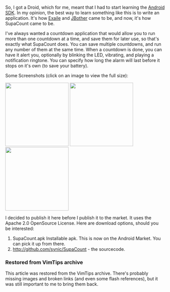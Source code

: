 <!-- :metadata:

title: SupaCount: Android Multi-Countdown App
tags: Programming, Android
published: 2009-12-10T23:14:19-0700
summary:

So, I got a Droid, which for me, meant that I had to start learning the <a
href="http://developer.android.com/sdk/index.html">Android SDK</a>.  In my
opinion, the best way to learn something like this is to write an application.
It's how <a href='http://www.exaile.org'>Exaile</a> and <a
href='http://www.jbother.org'>JBother</a> came to be, and now, it's how
SupaCount came to be.

-->

<p>So, I got a Droid, which for me, meant that I had to start learning the <a
href="http://developer.android.com/sdk/index.html">Android SDK</a>.  In my
opinion, the best way to learn something like this is to write an application.
It's how <a href='http://www.exaile.org'>Exaile</a> and <a
href='http://www.jbother.org'>JBother</a> came to be, and now, it's how
SupaCount came to be.</p>

<p>I've always wanted a countdown application that would allow you to run more
than one countdown at a time, and save them for later use, so that's exactly
what SupaCount does.  You can save multiple countdowns, and run any number of
them at the same time.  When a countdown is done, you can have it alert you,
optionally by blinking the LED, vibrating, and playing a notification ringtone.
You can specify how long the alarm will last before it stops on it's own (to
save your battery).</p>

<p>Some Screenshots (click on an image to view the full size):</p>

<p>
<a href="/media/images/SupaCount/screen_list.png"><img border="0" width="200" src="/media/images/SupaCount/screen_list.png"></a>
<a href="/media/images/SupaCount/screen_edit.png"><img border="0" width="200" src="/media/images/SupaCount/screen_edit.png"></a>
<a href="/media/images/SupaCount/screen_settings.png"><img border="0" width="200" src="/media/images/SupaCount/screen_settings.png"></a>
</p>

<p>I decided to publish it here before I publish it to the market.  It uses the
Apache 2.0 OpenSource License.  Here are download options, should you be
interested:

<ol>
  <li>SupaCount.apk  Installable apk.  This is now on the Android Market.  You
  can pick it up from there.</li>
<li><a
href='http://github.com/synic/SupaCount'>http://github.com/synic/SupaCount</a>
- the sourcecode.</li>
</ol>

<div class="restored-from-archive">
  <h3>Restored from VimTips archive</h3>
  <p>
  This article was restored from the VimTips archive. There's probably
  missing images and broken links (and even some flash references), but it
  was still important to me to bring them back.
  </p>
</div>

